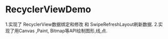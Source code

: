 # RecyclerViewDemo

1.实现了  RecyclerView数据绑定和修改 和 SwipeRefreshLayout刷新数据.
2.实现了用Canvas ,Paint, Bitmap等API绘制图形,线,点.
